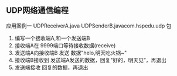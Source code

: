 ## UDP网络通信编程

应用案例一
UDPReceiverA.java UDPSenderB.javacom.hspedu.udp 包

1. 编写一个接收端A,和一个发送端B
2. 接收端A在 9999端口等待接收数据(receive)
3. 发送端A向接收端B 发送 数据"helo,明天吃火锅~"
4. 接收端B接收到 发送端A发送的数据，回复"好的，明天见”，再退出
5. 发送端接收 回复的数据，再退出